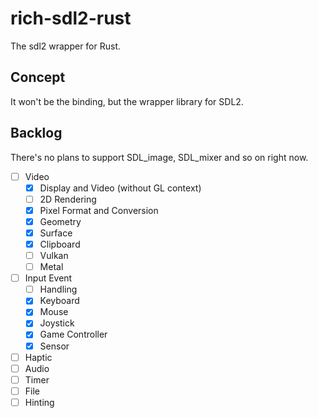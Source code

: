 # rich-sdl2-rust

The sdl2 wrapper for Rust.

## Concept

It won't be the binding, but the wrapper library for SDL2.

## Backlog

There's no plans to support SDL_image, SDL_mixer and so on right now.

- [ ] Video
  - [x] Display and Video (without GL context)
  - [ ] 2D Rendering
  - [x] Pixel Format and Conversion
  - [x] Geometry
  - [x] Surface
  - [x] Clipboard
  - [ ] Vulkan
  - [ ] Metal
- [ ] Input Event
  - [ ] Handling
  - [x] Keyboard
  - [x] Mouse
  - [x] Joystick
  - [x] Game Controller
  - [x] Sensor
- [ ] Haptic
- [ ] Audio
- [ ] Timer
- [ ] File
- [ ] Hinting
